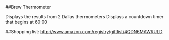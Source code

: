 ##Brew Thermometer

Displays the results from 2 Dallas thermometers
Displays a countdown timer that begins at 60:00

##Shopping list:
http://www.amazon.com/registry/giftlist/4QDN6MAWRULD
